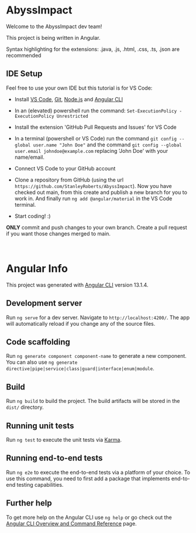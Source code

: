 # AbyssImpact


Welcome to the AbyssImpact dev team!

This project is being written in Angular.

Syntax highlighting for the extensions: .java, .js, .html, .css, .ts, .json are recommended

IDE Setup
---------

Feel free to use your own IDE but this tutorial is for VS Code:

- Install [VS Code](https://code.visualstudio.com/download), [Git](https://git-scm.com/downloads), [Node.js](https://nodejs.org/en/) and [Angular CLI](https://angular.io/cli)

- In an (elevated) powershell run the command: ``` Set-ExecutionPolicy -ExecutionPolicy Unrestricted ```

- Install the extension 'GitHub Pull Requests and Issues' for VS Code

- In a terminal (powershell or VS Code) run the command ``` git config --global user.name "John Doe" ``` and the
command ``` git config --global user.email johndoe@example.com ``` replacing 'John Doe' with your name/email.

- Connect VS Code to your GitHub account

- Clone a repository from GitHub (using the url ```https://github.com/StanleyRoberts/AbyssImpact```). Now you have checked out main, from this create and publish a new branch for you to work in. And finally run ```ng add @angular/material``` in the VS Code terminal.

- Start coding! :)

 **ONLY** commit and push changes to your own branch.
 Create a pull request if you want those changes merged to main.

&nbsp;

# Angular Info

This project was generated with [Angular CLI](https://github.com/angular/angular-cli) version 13.1.4.

Development server
------------------

Run `ng serve` for a dev server. Navigate to `http://localhost:4200/`. The app will automatically reload if you change any of the source files.

Code scaffolding
--------------------

Run `ng generate component component-name` to generate a new component. You can also use `ng generate directive|pipe|service|class|guard|interface|enum|module`.

Build
---------

Run `ng build` to build the project. The build artifacts will be stored in the `dist/` directory.

Running unit tests
-------------------

Run `ng test` to execute the unit tests via [Karma](https://karma-runner.github.io).

Running end-to-end tests
------------------------

Run `ng e2e` to execute the end-to-end tests via a platform of your choice. To use this command, you need to first add a package that implements end-to-end testing capabilities.

Further help
------------

To get more help on the Angular CLI use `ng help` or go check out the [Angular CLI Overview and Command Reference](https://angular.io/cli) page.
